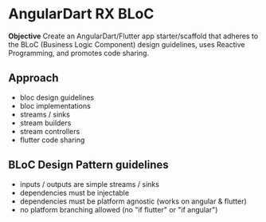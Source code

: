 # AngularDart RX BLoC

**Objective** Create an AngularDart/Flutter app starter/scaffold that adheres to the BLoC (Business Logic Component) design guidelines, uses Reactive Programming, and promotes code sharing.

## Approach
- bloc design guidelines
- bloc implementations
- streams / sinks
- stream builders
- stream controllers
- flutter code sharing

## BLoC Design Pattern guidelines
- inputs / outputs are simple streams / sinks
- dependencies must be injectable
- dependencies must be platform agnostic (works on angular & flutter)
- no platform branching allowed (no "if flutter" or "if angular")

